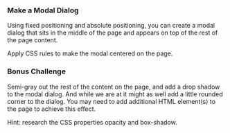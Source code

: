 ### Make a Modal Dialog

Using fixed positioning and absolute positioning, you can create a modal dialog that sits in the middle of the page and appears on top of the rest of the page content.

Apply CSS rules to make the modal centered on the page.

### Bonus Challenge

Semi-gray out the rest of the content on the page, and add a drop shadow to the modal dialog. And while we are at it might as well add a little rounded corner to the dialog. You may need to add additional HTML element(s) to the page to achieve this effect.

Hint: research the CSS properties opacity and box-shadow.